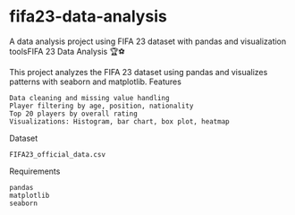 # fifa23-data-analysis
A data analysis project using FIFA 23 dataset with pandas and visualization toolsFIFA 23 Data Analysis 🏆⚽

This project analyzes the FIFA 23 dataset using pandas and visualizes patterns with seaborn and matplotlib.
Features

    Data cleaning and missing value handling
    Player filtering by age, position, nationality
    Top 20 players by overall rating
    Visualizations: Histogram, bar chart, box plot, heatmap

Dataset

    FIFA23_official_data.csv

Requirements

    pandas
    matplotlib
    seaborn
